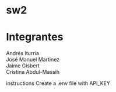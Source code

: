 # sw2  
# Integrantes
Andrés Iturria  
José Manuel Martinez  
Jaime Gisbert  
Cristina Abdul-Massih  


instructions
Create a .env file with API_KEY